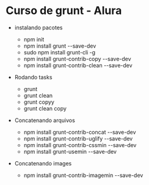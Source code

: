 # Curso de grunt - Alura

* instalando pacotes
    - npm init
    - npm install grunt --save-dev
    - sudo npm install grunt-cli -g
    - npm install grunt-contrib-copy --save-dev
    - npm install grunt-contrib-clean --save-dev

* Rodando tasks
    - grunt
    - grunt clean
    - grunt copyy
    - grunt clean copy

* Concatenando arquivos
    - npm install grunt-contrib-concat --save-dev
    - npm install grunt-contrib-uglify --save-dev
    - npm install grunt-contrib-cssmin --save-dev
    - npm install grunt-usemin --save-dev
    
* Concatenando images
    - npm install grunt-contrib-imagemin --save-dev